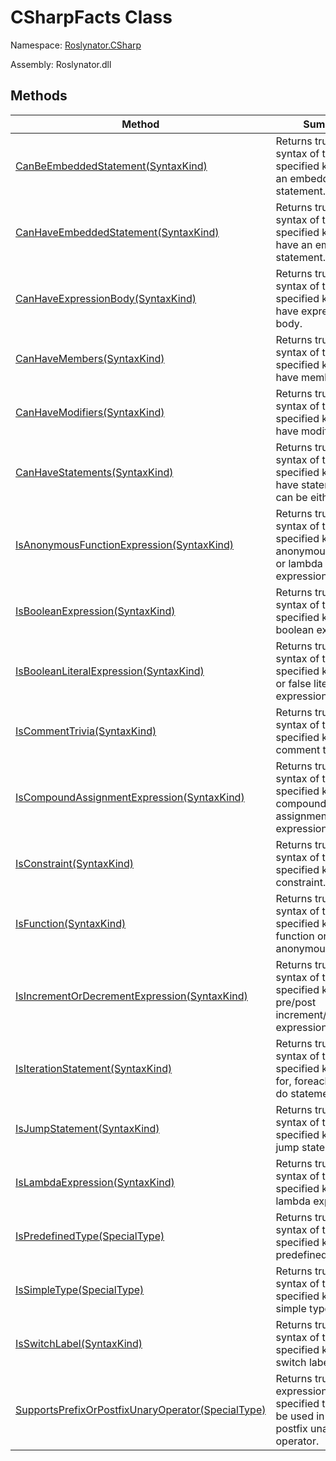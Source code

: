 # CSharpFacts Class

Namespace: [Roslynator.CSharp](../README.md)

Assembly: Roslynator\.dll


## Methods

| Method| Summary|
| --- | --- |
| [CanBeEmbeddedStatement(SyntaxKind)](CanBeEmbeddedStatement/README.md) | Returns true if a syntax of the specified kind can be an embedded statement\. |
| [CanHaveEmbeddedStatement(SyntaxKind)](CanHaveEmbeddedStatement/README.md) | Returns true if a syntax of the specified kind can have an embedded statement\. |
| [CanHaveExpressionBody(SyntaxKind)](CanHaveExpressionBody/README.md) | Returns true if a syntax of the specified kind can have expression body\. |
| [CanHaveMembers(SyntaxKind)](CanHaveMembers/README.md) | Returns true if a syntax of the specified kind can have members\. |
| [CanHaveModifiers(SyntaxKind)](CanHaveModifiers/README.md) | Returns true if a syntax of the specified kind can have modifiers\. |
| [CanHaveStatements(SyntaxKind)](CanHaveStatements/README.md) | Returns true if a syntax of the specified kind can have statements\. It can be either  or \. |
| [IsAnonymousFunctionExpression(SyntaxKind)](IsAnonymousFunctionExpression/README.md) | Returns true if a syntax of the specified kind is an anonymous method or lambda expression\. |
| [IsBooleanExpression(SyntaxKind)](IsBooleanExpression/README.md) | Returns true if a syntax of the specified kind is a boolean expression\. |
| [IsBooleanLiteralExpression(SyntaxKind)](IsBooleanLiteralExpression/README.md) | Returns true if a syntax of the specified kind is true or false literal expression\. |
| [IsCommentTrivia(SyntaxKind)](IsCommentTrivia/README.md) | Returns true if a syntax of the specified kind is comment trivia\. |
| [IsCompoundAssignmentExpression(SyntaxKind)](IsCompoundAssignmentExpression/README.md) | Returns true if a syntax of the specified kind is a compound assignment expression\. |
| [IsConstraint(SyntaxKind)](IsConstraint/README.md) | Returns true if a syntax of the specified kind is a constraint\. |
| [IsFunction(SyntaxKind)](IsFunction/README.md) | Returns true if a syntax of the specified kind if local function or anonymous function\. |
| [IsIncrementOrDecrementExpression(SyntaxKind)](IsIncrementOrDecrementExpression/README.md) | Returns true if a syntax of the specified kind is pre/post increment/decrement expression\. |
| [IsIterationStatement(SyntaxKind)](IsIterationStatement/README.md) | Returns true if a syntax of the specified kind is a for, foreach, while or do statement\. |
| [IsJumpStatement(SyntaxKind)](IsJumpStatement/README.md) | Returns true if a syntax of the specified kind is a jump statement\. |
| [IsLambdaExpression(SyntaxKind)](IsLambdaExpression/README.md) | Returns true if a syntax of the specified kind is a lambda expression\. |
| [IsPredefinedType(SpecialType)](IsPredefinedType/README.md) | Returns true if a syntax of the specified kind is a predefined type\. |
| [IsSimpleType(SpecialType)](IsSimpleType/README.md) | Returns true if a syntax of the specified kind is a simple type\. |
| [IsSwitchLabel(SyntaxKind)](IsSwitchLabel/README.md) | Returns true if a syntax of the specified kind is a switch label\. |
| [SupportsPrefixOrPostfixUnaryOperator(SpecialType)](SupportsPrefixOrPostfixUnaryOperator/README.md) | Returns true if an expression of the specified type can be used in a prefix or postfix unary operator\. |

